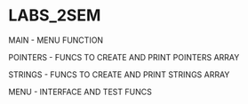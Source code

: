# LABS_2SEM

MAIN - MENU FUNCTION

POINTERS - FUNCS TO CREATE AND PRINT POINTERS ARRAY

STRINGS - FUNCS TO CREATE AND PRINT STRINGS ARRAY

MENU - INTERFACE AND TEST FUNCS
